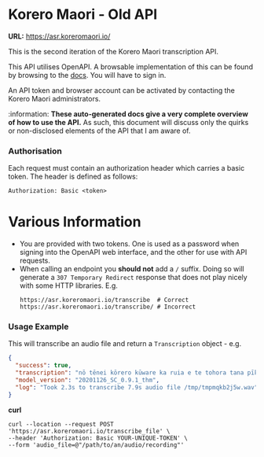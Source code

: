 # Korero Maori - Old API

**URL:** https://asr.koreromaori.io/

This is the second iteration of the Korero Maori transcription API.

This API utilises OpenAPI. A browsable implementation of this can be found by browsing to the [docs](https://asr.koreromaori.io/docs). You will have to sign in.

An API token and browser account can be activated by contacting the Korero Maori administrators.

:information: **These auto-generated docs give a very complete overview of how to use the API.** As such, this document will discuss only the quirks or non-disclosed elements of the API that I am aware of.

### Authorisation

Each request must contain an authorization header which carries a basic token. The header is defined as follows:

```
Authorization: Basic <token>
```

# Various Information

- You are provided with two tokens. One is used as a password when signing into the OpenAPI web interface, and the other for use with API requests.
- When calling an endpoint you **should not** add a `/` suffix. Doing so will generate a `307 Temporary Redirect` response that does not play nicely with some HTTP libraries. E.g.
    ```
    https://asr.koreromaori.io/transcribe  # Correct
    https://asr.koreromaori.io/transcribe/ # Incorrect
    ```

### Usage Example

This will transcribe an audio file and return a `Transcription` object - e.g.

```json
{
  "success": true,
  "transcription": "nō tēnei kōrero kūware ka ruia e te tohora tana pīkauranga ki roto i te moana",
  "model_version": "20201126_SC_0.9.1_thm",
  "log": "Took 2.3s to transcribe 7.9s audio file /tmp/tmpmqkb2j5w.wav"
}
```

**curl**
```
curl --location --request POST 'https://asr.koreromaori.io/transcribe_file' \
--header 'Authorization: Basic YOUR-UNIQUE-TOKEN' \
--form 'audio_file=@"/path/to/an/audio/recording"'
```